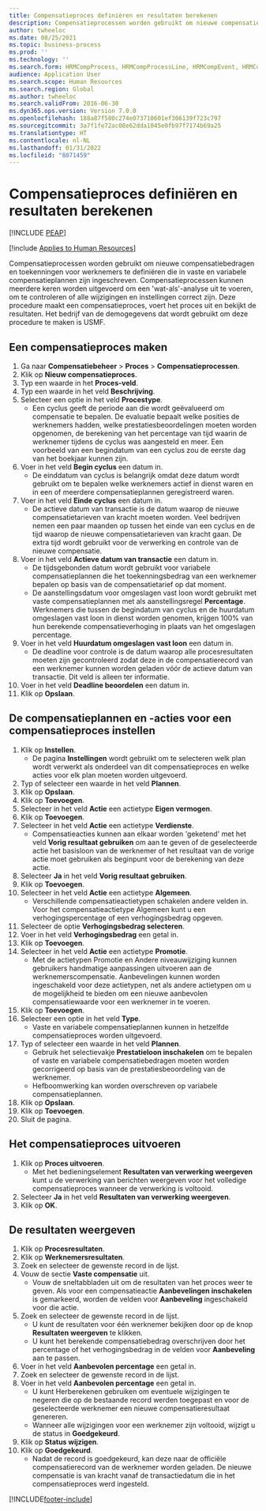 ```yaml
---
title: Compensatieproces definiëren en resultaten berekenen
description: Compensatieprocessen worden gebruikt om nieuwe compensatiebedragen en toekenningen voor werknemers te definiëren die in vaste en variabele compensatieplannen zijn ingeschreven.
author: twheeloc
ms.date: 08/25/2021
ms.topic: business-process
ms.prod: ''
ms.technology: ''
ms.search.form: HRMCompProcess, HRMCompProcessLine, HRMCompEvent, HRMCompEventEmpl, HcmCompensationWorkspace
audience: Application User
ms.search.scope: Human Resources
ms.search.region: Global
ms.author: twheeloc
ms.search.validFrom: 2016-06-30
ms.dyn365.ops.version: Version 7.0.0
ms.openlocfilehash: 188a87f580c274e073710601ef306139f723c797
ms.sourcegitcommit: 3a7f1fe72ac08e62dda1045e0fb97f7174b69a25
ms.translationtype: HT
ms.contentlocale: nl-NL
ms.lasthandoff: 01/31/2022
ms.locfileid: "8071459"
---
```

# <a name="define-compensation-process-and-calculate-results"></a>Compensatieproces definiëren en resultaten berekenen


[!INCLUDE [PEAP](../includes/peap-1.md)]

[!include [Applies to Human Resources](../includes/applies-to-hr.md)]

Compensatieprocessen worden gebruikt om nieuwe compensatiebedragen en toekenningen voor werknemers te definiëren die in vaste en variabele compensatieplannen zijn ingeschreven. Compensatieprocessen kunnen meerdere keren worden uitgevoerd om een 'wat-als'-analyse uit te voeren, om te controleren of alle wijzigingen en instellingen correct zijn. Deze procedure maakt een compensatieproces, voert het proces uit en bekijkt de resultaten. Het bedrijf van de demogegevens dat wordt gebruikt om deze procedure te maken is USMF.


## <a name="create-a-compensation-process"></a>Een compensatieproces maken
1. Ga naar **Compensatiebeheer** > **Proces** > **Compensatieprocessen**.
2. Klik op **Nieuw compensatieproces**.
3. Typ een waarde in het **Proces-veld**.
4. Typ een waarde in het veld **Beschrijving**.
5. Selecteer een optie in het veld **Procestype**.
    * Een cyclus geeft de periode aan die wordt geëvalueerd om compensatie te bepalen. De evaluatie bepaalt welke posities de werknemers hadden, welke prestatiesbeoordelingen moeten worden opgenomen, de berekening van het percentage van tijd waarin de werknemer tijdens de cyclus was aangesteld en meer. Een voorbeeld van een begindatum van een cyclus zou de eerste dag van het boekjaar kunnen zijn.  
6. Voer in het veld **Begin cyclus** een datum in.
    * De einddatum van cyclus is belangrijk omdat deze datum wordt gebruikt om te bepalen welke werknemers actief in dienst waren en in een of meerdere compensatieplannen geregistreerd waren.  
7. Voer in het veld **Einde cyclus** een datum in.
    * De actieve datum van transactie is de datum waarop de nieuwe compensatietarieven van kracht moeten worden. Veel bedrijven nemen een paar maanden op tussen het einde van een cyclus en de tijd waarop de nieuwe compensatietarieven van kracht gaan. De extra tijd wordt gebruikt voor de verwerking en controle van de nieuwe compensatie.  
8. Voer in het veld **Actieve datum van transactie** een datum in.
    * De tijdsgebonden datum wordt gebruikt voor variabele compensatieplannen die het toekenningsbedrag van een werknemer bepalen op basis van de compensatietarief op dat moment.  
    * De aanstellingsdatum voor omgeslagen vast loon wordt gebruikt met vaste compensatieplannen met als aanstellingsregel **Percentage**. Werknemers die tussen de begindatum van cyclus en de huurdatum omgeslagen vast loon in dienst worden genomen, krijgen 100% van hun berekende compensatieverhoging in plaats van het omgeslagen percentage.  
9. Voer in het veld **Huurdatum omgeslagen vast loon** een datum in.
    * De deadline voor controle is de datum waarop alle procesresultaten moeten zijn gecontroleerd zodat deze in de compensatierecord van een werknemer kunnen worden geladen vóór de actieve datum van transactie. Dit veld is alleen ter informatie.  
10. Voer in het veld **Deadline beoordelen** een datum in.
11. Klik op **Opslaan**.

## <a name="set-up-the-compensation-plans-and-actions-for-a-compensation-process"></a>De compensatieplannen en -acties voor een compensatieproces instellen
1. Klik op **Instellen**.
    * De pagina **Instellingen** wordt gebruikt om te selecteren welk plan wordt verwerkt als onderdeel van dit compensatieproces en welke acties voor elk plan moeten worden uitgevoerd.  
2. Typ of selecteer een waarde in het veld **Plannen**.
3. Klik op **Opslaan**.
4. Klik op **Toevoegen**.
5. Selecteer in het veld **Actie** een actietype **Eigen vermogen**.
6. Klik op **Toevoegen**.
7. Selecteer in het veld **Actie** een actietype **Verdienste**.
    * Compensatieacties kunnen aan elkaar worden 'geketend' met het veld **Vorig resultaat gebruiken** om aan te geven of de geselecteerde actie het basisloon van de werknemer of het resultaat van de vorige actie moet gebruiken als beginpunt voor de berekening van deze actie.  
8. Selecteer **Ja** in het veld **Vorig resultaat gebruiken**.
9. Klik op **Toevoegen**.
10. Selecteer in het veld **Actie** een actietype **Algemeen**.
    * Verschillende compensatieactietypen schakelen andere velden in. Voor het compensatieactietype Algemeen kunt u een verhogingspercentage of een verhogingsbedrag opgeven.  
11. Selecteer de optie **Verhogingsbedrag selecteren**.
12. Voer in het veld **Verhogingsbedrag** een getal in.
13. Klik op **Toevoegen**.
14. Selecteer in het veld **Actie** een actietype **Promotie**.
    * Met de actietypen Promotie en Andere niveauwijziging kunnen gebruikers handmatige aanpassingen uitvoeren aan de werknemerscompensatie. Aanbevelingen kunnen worden ingeschakeld voor deze actietypen, net als andere actietypen om u de mogelijkheid te bieden om een nieuwe aanbevolen compensatiewaarde voor een werknemer in te voeren.  
15. Klik op **Toevoegen**.
16. Selecteer een optie in het veld **Type**.
    * Vaste en variabele compensatieplannen kunnen in hetzelfde compensatieproces worden uitgevoerd.  
17. Typ of selecteer een waarde in het veld **Plannen**.
    * Gebruik het selectievakje **Prestatieloon inschakelen** om te bepalen of vaste en variabele compensatiebedragen moeten worden gecorrigeerd op basis van de prestatiesbeoordeling van de werknemer.  
    * Hefboomwerking kan worden overschreven op variabele compensatieplannen.  
18. Klik op **Opslaan**.
19. Klik op **Toevoegen**.
20. Sluit de pagina.

## <a name="run-the-compensation-process"></a>Het compensatieproces uitvoeren
1. Klik op **Proces uitvoeren**.
    * Met het bedieningselement **Resultaten van verwerking weergeven** kunt u de verwerking van berichten weergeven voor het volledige compensatieproces wanneer de verwerking is voltooid.  
2. Selecteer **Ja** in het veld **Resultaten van verwerking weergeven**.
3. Klik op **OK**.

## <a name="view-the-results"></a>De resultaten weergeven
1. Klik op **Procesresultaten**.
2. Klik op **Werknemersresultaten**.
3. Zoek en selecteer de gewenste record in de lijst.
4. Vouw de sectie **Vaste compensatie** uit.
    * Vouw de sneltabbladen uit om de resultaten van het proces weer te geven. Als voor een compensatieactie **Aanbevelingen inschakelen** is gemarkeerd, worden de velden voor **Aanbeveling** ingeschakeld voor die actie.  
5. Zoek en selecteer de gewenste record in de lijst.
    * U kunt de resultaten voor één werknemer bekijken door op de knop **Resultaten weergeven** te klikken.  
    * U kunt het berekende compensatiebedrag overschrijven door het percentage of het verhogingsbedrag in de velden voor **Aanbeveling** aan te passen.  
6. Voer in het veld **Aanbevolen percentage** een getal in.
7. Zoek en selecteer de gewenste record in de lijst.
8. Voer in het veld **Aanbevolen percentage** een getal in.
    * U kunt Herberekenen gebruiken om eventuele wijzigingen te negeren die op de bestaande record werden toegepast en voor de geselecteerde werknemer een nieuwe compensatieresultaat genereren.  
    * Wanneer alle wijzigingen voor een werknemer zijn voltooid, wijzigt u de status in **Goedgekeurd**.  
9. Klik op **Status wijzigen**.
10. Klik op **Goedgekeurd**.
    * Nadat de record is goedgekeurd, kan deze naar de officiële compensatierecord van de werknemer worden geladen. De nieuwe compensatie is van kracht vanaf de transactiedatum die in het compensatieproces werd ingesteld.  



[!INCLUDE[footer-include](../includes/footer-banner.md)]
